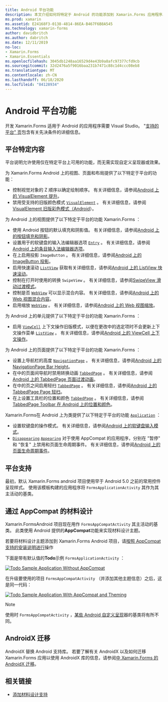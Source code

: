 ```yaml
---
title: Android 平台功能
description: 本文介绍如何将特定于 Android 的功能添加到 Xamarin.Forms 应用程序。
ms.prod: xamarin
ms.assetid: E24168F3-0138-4814-86EA-B467F6B8A545
ms.technology: xamarin-forms
author: davidbritch
ms.author: dabritch
ms.date: 12/11/2019
no-loc:
- Xamarin.Forms
- Xamarin.Essentials
ms.openlocfilehash: 3045db1248aa16529d4e43b9a8afc97377cfd9cb
ms.sourcegitcommit: 32d2476a5f9016baa231b7471c88c1d4ccc08eb8
ms.translationtype: MT
ms.contentlocale: zh-CN
ms.lasthandoff: 06/18/2020
ms.locfileid: "84128934"
---
```

# <a name="android-platform-features"></a>Android 平台功能

开发 Xamarin.Forms 适用于 Android 的应用程序需要 Visual Studio。 "[支持的平台" 页](~/get-started/supported-platforms.md)包含有关先决条件的详细信息。

## <a name="platform-specifics"></a>平台特定内容

平台说明允许使用仅在特定平台上可用的功能，而无需实现自定义呈现器或效果。

为 Xamarin.Forms Android 上的视图、页面和布局提供了以下特定于平台的功能：

- 控制视觉对象的 Z 顺序以确定绘制顺序。 有关详细信息，请参阅[Android 上的 VisualElement 提升](visualelement-elevation.md)。
- 禁用受支持的旧版颜色模式 [`VisualElement`](xref:Xamarin.Forms.VisualElement) 。 有关详细信息，请参阅[VisualElement 旧版彩色模式（Android](legacy-color-mode.md)）。

为 Android 上的视图提供了以下特定于平台的功能 Xamarin.Forms ：

- 使用 Android 按钮的默认填充和阴影值。 有关详细信息，请参阅[Android 上的按钮填充和阴影](button-padding-shadow.md)。
- 设置用于的软键盘的输入法编辑器选项 [`Entry`](xref:Xamarin.Forms.Entry) 。 有关详细信息，请参阅[Android 上的条目输入法编辑器选项](entry-ime-options.md)。
- 在上启用投影 `ImageButton` 。 有关详细信息，请参阅[Android 上的 ImageButton 投影](imagebutton-drop-shadow.md)。
- 启用快速滚动 [`ListView`](xref:Xamarin.Forms.ListView) 获取有关详细信息，请参阅[Android 上的 ListView 快速滚动](listview-fast-scrolling.md)。
- 控制在打开时使用的转换 `SwipeView` 。 有关详细信息，请参阅[SwipeView 滑动过渡模式](swipeview-swipetransitionmode.md)。
- 控制是否 [`WebView`](xref:Xamarin.Forms.WebView) 可以显示混合内容。 有关详细信息，请参阅[Android 上的 Web 视图混合内容](webview-mixed-content.md)。
- 启用缩放 [`WebView`](xref:Xamarin.Forms.WebView) 。 有关详细信息，请参阅[Android 上的 Web 视图缩放](webview-zoom-controls.md)。

为 Android 上的单元提供了以下特定于平台的功能 Xamarin.Forms ：

- 启用 [`ViewCell`](xref:Xamarin.Forms.ViewCell) 上下文操作旧版模式，以便在更改中的选定项时不会更新上下文操作菜单 [`ListView`](xref:Xamarin.Forms.ListView) 。 有关详细信息，请参阅[Android 上的 ViewCell 上下文操作](viewcell-context-actions.md)。

为 Android 上的页面提供了以下特定于平台的功能 Xamarin.Forms ：

- 设置上导航栏的高度 [`NavigationPage`](xref:Xamarin.Forms.NavigationPage) 。 有关详细信息，请参阅[Android 上的 NavigationPage Bar Height](navigationpage-bar-height.md)。
- 在中的页面间导航时禁用转换动画 [`TabbedPage`](xref:Xamarin.Forms.TabbedPage) 。 有关详细信息，请参阅[Android 上的 TabbedPage 页面过渡动画](tabbedpage-transition-animations.md)。
- 在中的页之间启用轻扫 [`TabbedPage`](xref:Xamarin.Forms.TabbedPage) 。 有关详细信息，请参阅[Android 上的 TabbedPage Page 轻扫](tabbedpage-page-swiping.md)。
- 在上设置工具栏的位置和颜色 [`TabbedPage`](xref:Xamarin.Forms.TabbedPage) 。 有关详细信息，请参阅[TabbedPage Toolbar 在 Android 上的位置和颜色](tabbedpage-toolbar-placement-color.md)。

Xamarin.Forms在 Android 上为类提供了以下特定于平台的功能 [`Application`](xref:Xamarin.Forms.Application) ：

- 设置软键盘的操作模式。 有关详细信息，请参阅[Android 上的软键盘输入模式](soft-keyboard-input-mode.md)。
- [`Disappearing`](xref:Xamarin.Forms.Page.Appearing) [`Appearing`](xref:Xamarin.Forms.Page.Appearing) 对于使用 AppCompat 的应用程序，分别在 "暂停" 和 "恢复" 上禁用和页面生命周期事件。 有关详细信息，请参阅[Android 上的页面生命周期事件](page-lifecycle-events.md)。

## <a name="platform-support"></a>平台支持

最初，默认 Xamarin.Forms android 项目使用早于 Android 5.0 之前的常用控件呈现样式。 使用该模板构建的应用程序将 `FormsApplicationActivity` 其作为其主活动的基类。

## <a name="material-design-via-appcompat"></a>通过 AppCompat 的材料设计

Xamarin.FormsAndroid 项目现在用作 `FormsAppCompatActivity` 其主活动的基类。 此类使用 Android 提供的**AppCompat**功能来实现材料设计主题。

若要将材料设计主题添加到 Xamarin.Forms Android 项目，请[按照 AppCompat 支持的安装说明进行](appcompat-material-design.md)操作

下面是带有默认值的**Todo**示例 `FormsApplicationActivity` ：

[![](images/before-appcompat-sml.png "Todo Sample Application Without AppCompat")](images/before-appcompat.png#lightbox "Todo Sample Application Without AppCompat")

在升级要使用的项目 `FormsAppCompatActivity` （并添加其他主题信息）之后，这是同一代码：

[![](images/post-appcompat-sml.png "Todo Sample Application With AppCompat and Theming")](images/post-appcompat.png#lightbox "Todo Sample Application With AppCompat and Theming")

> [!NOTE]
> 使用时 `FormsAppCompatActivity` ，[某些 Android 自定义呈现](~/xamarin-forms/app-fundamentals/custom-renderer/renderers.md)器的基类将有所不同。

## <a name="androidx-migration"></a>AndroidX 迁移

AndroidX 替换 Android 支持库。 若要了解有关 AndroidX 以及如何迁移 Xamarin.Forms 应用以使用 AndroidX 库的信息，请参阅[中 Xamarin.Forms 的 AndroidX 迁移](~/xamarin-forms/platform/android/androidx-migration.md)。

## <a name="related-links"></a>相关链接

- [添加材料设计支持](appcompat-material-design.md)
